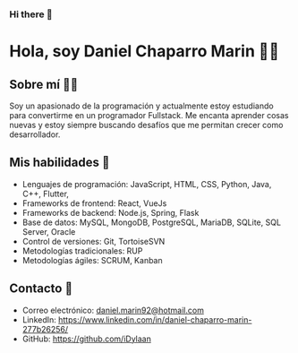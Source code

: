 ### Hi there 👋

# Hola, soy Daniel Chaparro Marin 👋😁

## Sobre mí 💁‍♂️
Soy un apasionado de la programación y actualmente estoy estudiando para convertirme en un programador Fullstack. Me encanta aprender cosas nuevas y estoy siempre buscando desafíos que me permitan crecer como desarrollador.

## Mis habilidades 💪
- Lenguajes de programación: JavaScript, HTML, CSS, Python, Java, C++, Flutter, 
- Frameworks de frontend: React, VueJs
- Frameworks de backend: Node.js, Spring, Flask
- Base de datos: MySQL, MongoDB, PostgreSQL, MariaDB, SQLite, SQL Server, Oracle
- Control de versiones: Git, TortoiseSVN
- Metodologías tradicionales: RUP
- Metodologías ágiles: SCRUM, Kanban

## Contacto 📒
- Correo electrónico: daniel.marin92@hotmail.com
- LinkedIn: https://www.linkedin.com/in/daniel-chaparro-marin-277b26256/
- GitHub: https://github.com/iDylaan

<!--
**iDylaan/iDylaan** is a ✨ _special_ ✨ repository because its `README.md` (this file) appears on your GitHub profile.

Here are some ideas to get you started:

- 🔭 I’m currently working on ...
- 🌱 I’m currently learning ...
- 👯 I’m looking to collaborate on ...
- 🤔 I’m looking for help with ...
- 💬 Ask me about ...
- 📫 How to reach me: ...
- 😄 Pronouns: ...
- ⚡ Fun fact: ...
-->
